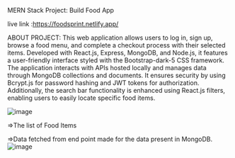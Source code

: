 MERN Stack Project: Build Food App 


live link :https://foodsprint.netlify.app/

ABOUT PROJECT:
This web application allows users to log in, sign up, browse a food menu, and complete a checkout process with their selected items. Developed with React.js, Express, MongoDB, and Node.js, it features a user-friendly interface styled with the Bootstrap-dark-5 CSS framework. The application interacts with APIs hosted locally and manages data through MongoDB collections and documents. It ensures security by using Bcrypt.js for password hashing and JWT tokens for authorization. Additionally, the search bar functionality is enhanced using React.js filters, enabling users to easily locate specific food items.



![image](https://github.com/user-attachments/assets/f314b0a3-6d75-4da4-b288-1be95b44759b)

=>The list of Food Items


=>Data fetched from end point made for the data present in MongoDB.
![image](https://github.com/user-attachments/assets/0540fe38-eefb-4d29-95c0-eb28fddc072f)
